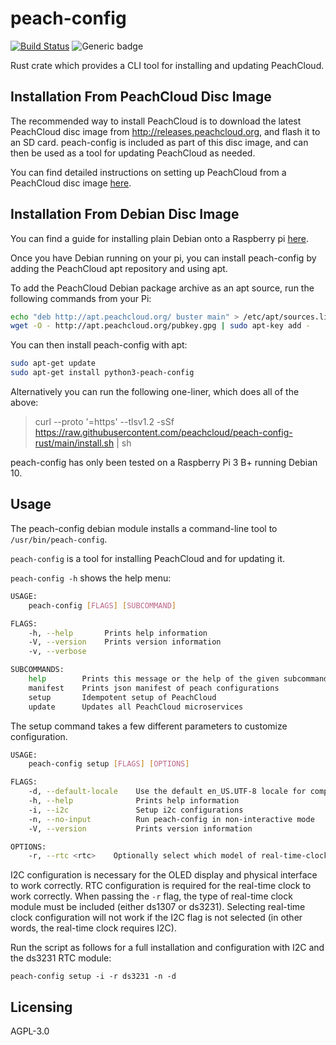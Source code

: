 # peach-config

[![Build Status](https://travis-ci.com/peachcloud/peach-config.svg?branch=main)](https://travis-ci.com/peachcloud/peach-config) 
![Generic badge](https://img.shields.io/badge/version-0.1.10-<COLOR>.svg)

Rust crate which provides a CLI tool for installing and updating PeachCloud. 



## Installation From PeachCloud Disc Image

The recommended way to install PeachCloud is to download the latest PeachCloud disc image from http://releases.peachcloud.org, 
and flash it to an SD card. peach-config is included as part of this disc image, and can then 
be used as a tool for updating PeachCloud as needed. 

You can find detailed instructions on setting up PeachCloud from a PeachCloud disc image [here](docs/installation-from-peach-disc-image.md). 


## Installation From Debian Disc Image

You can find a guide for installing plain Debian onto a Raspberry pi [here](docs/installation-from-debian-disc-image.md).

Once you have Debian running on your pi, you can install peach-config by adding the PeachCloud apt repository and using apt. 

To add the PeachCloud Debian package archive as an apt source, run the following commands from your Pi:

``` bash
echo "deb http://apt.peachcloud.org/ buster main" > /etc/apt/sources.list.d/peach.list
wget -O - http://apt.peachcloud.org/pubkey.gpg | sudo apt-key add -
```

You can then install peach-config with apt:

``` bash
sudo apt-get update
sudo apt-get install python3-peach-config
```

Alternatively you can run the following one-liner, which does all of the above:
> curl --proto '=https' --tlsv1.2 -sSf https://raw.githubusercontent.com/peachcloud/peach-config-rust/main/install.sh | sh

peach-config has only been tested on a Raspberry Pi 3 B+ running Debian 10. 


## Usage

The peach-config debian module installs a command-line tool to `/usr/bin/peach-config`.

`peach-config` is a tool for installing PeachCloud and for updating it. 

`peach-config -h` shows the help menu:

```bash
USAGE:
    peach-config [FLAGS] [SUBCOMMAND]

FLAGS:
    -h, --help       Prints help information
    -V, --version    Prints version information
    -v, --verbose    

SUBCOMMANDS:
    help        Prints this message or the help of the given subcommand(s)
    manifest    Prints json manifest of peach configurations
    setup       Idempotent setup of PeachCloud
    update      Updates all PeachCloud microservices
```

The setup command takes a few different parameters to customize configuration. 
```bash
USAGE:
    peach-config setup [FLAGS] [OPTIONS]

FLAGS:
    -d, --default-locale    Use the default en_US.UTF-8 locale for compatability
    -h, --help              Prints help information
    -i, --i2c               Setup i2c configurations
    -n, --no-input          Run peach-config in non-interactive mode
    -V, --version           Prints version information

OPTIONS:
    -r, --rtc <rtc>    Optionally select which model of real-time-clock is being used {ds1307, ds3231}
```

I2C configuration is necessary for the OLED display and physical interface to work correctly. RTC configuration is required for the real-time clock to work correctly. When passing the `-r` flag, the type of real-time clock module must be included (either ds1307 or ds3231). Selecting real-time clock configuration will not work if the I2C flag is not selected (in other words, the real-time clock requires I2C).

Run the script as follows for a full installation and configuration with I2C and the ds3231 RTC module:

`peach-config setup -i -r ds3231 -n -d`


## Licensing

AGPL-3.0